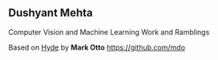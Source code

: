 ## Dushyant Mehta
Computer Vision and Machine Learning Work and Ramblings

Based on  [Hyde](http://andhyde.com) by **Mark Otto** <https://github.com/mdo>


